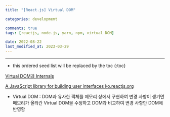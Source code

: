```yaml
---
title: "[React.js] Virtual DOM"

categories: development

comments: true
tags: [reactjs, node.js, yarn, npm, virtual DOM]

date: 2022-08-22
last_modified_at: 2023-03-29
---
```


---

<!-- prettier-ignore -->
* this ordered seed list will be replaced by the toc 
{:toc}

[Virtual DOM과 Internals](https://ko.reactjs.org/docs/faq-internals.html)

[A JavaScript library for building user interfaces
ko.reactjs.org](https://ko.reactjs.org/docs/faq-internals.html)

- Virtual DOM : DOM과 유사한 객체를 메모리 상에서 구현하여 변경 사항이 생기면 메모리가 올라간 Virtual DOM을 수정하고 DOM과 비교하여 변경 사항만 DOM에 반영함
